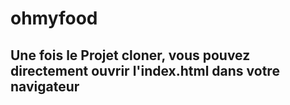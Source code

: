 # ohmyfood

## Une fois le Projet cloner, vous pouvez directement ouvrir l'index.html dans votre navigateur
